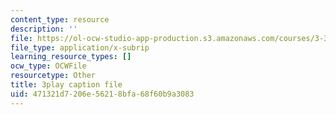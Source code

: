 ```yaml
---
content_type: resource
description: ''
file: https://ol-ocw-studio-app-production.s3.amazonaws.com/courses/3-320-atomistic-computer-modeling-of-materials-sma-5107-spring-2005/471321d7206e56218bfa68f60b9a3083_HcQ7bdBGbEs.vtt
file_type: application/x-subrip
learning_resource_types: []
ocw_type: OCWFile
resourcetype: Other
title: 3play caption file
uid: 471321d7-206e-5621-8bfa-68f60b9a3083
---
```

